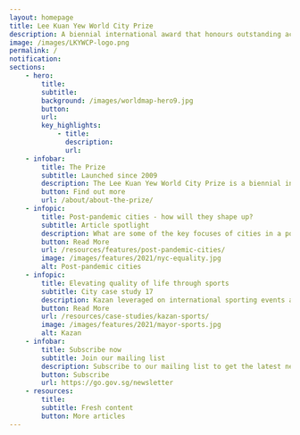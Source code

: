 ```yaml
---
layout: homepage
title: Lee Kuan Yew World City Prize
description: A biennial international award that honours outstanding achievements and contributions to the creation of liveable, vibrant and sustainable urban communities around the world
image: /images/LKYWCP-logo.png
permalink: /
notification: 
sections:
    - hero:
        title: 
        subtitle: 
        background: /images/worldmap-hero9.jpg
        button: 
        url: 
        key_highlights:
            - title: 
              description: 
              url: 
    - infobar:    
        title: The Prize
        subtitle: Launched since 2009
        description: The Lee Kuan Yew World City Prize is a biennial international award that recognises outstanding cities in tackling urban challenges to bring about a holistic and sustained urban transformation.
        button: Find out more    
        url: /about/about-the-prize/
    - infopic:
        title: Post-pandemic cities - how will they shape up?
        subtitle: Article spotlight
        description: What are some of the key focuses of cities in a post-pandemic world? We look at how cities Seoul, Medellín and New York City build greener, fairer and more resilient economies and societies as they take the long view in their recovery.
        button: Read More
        url: /resources/features/post-pandemic-cities/
        image: /images/features/2021/nyc-equality.jpg
        alt: Post-pandemic cities
    - infopic:
        title: Elevating quality of life through sports
        subtitle: City case study 17
        description: Kazan leveraged on international sporting events and broad-based infrastructural upgrades with a focus on health, nutrition, and greenery to quickly improve the health of its people, elevate its quality of life and become the sports capital of Russia.
        button: Read More
        url: /resources/case-studies/kazan-sports/
        image: /images/features/2021/mayor-sports.jpg
        alt: Kazan
    - infobar:    
        title: Subscribe now
        subtitle: Join our mailing list
        description: Subscribe to our mailing list to get the latest news and city-related feature articles in your inbox. Low frequency and non-cluttering, with one-click unsubscribe at anytime.
        button: Subscribe   
        url: https://go.gov.sg/newsletter
    - resources:
        title: 
        subtitle: Fresh content
        button: More articles
---
```

